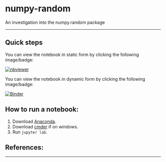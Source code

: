 # numpy-random
An investigation into the numpy.random package
***

## Quick steps

You can view the notebook in static form by clicking the following image/badge:

[![nbviewer](https://raw.githubusercontent.com/jupyter/design/master/logos/Badges/nbviewer_badge.svg)](http://nbviewer.org/github/SarahMcN25/numpy-random/tree/main/)

You can view the notebook in dynamic form by clicking the following image/badge:

[![Binder](https://mybinder.org/badge_logo.svg)](https://mybinder.org/v2/gh/SarahMcN25/numpy-random/HEAD)

## How to run a notebook:

1. Download [Anaconda]().
2. Download [cmder]() if on windows.
3. Run `jupyter lab`. 

## References:

***




